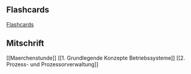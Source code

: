 ## Flashcards
[Flashcards](https://ankiweb.net/shared/info/718098908)
## Mitschrift
[[Maerchenstunde]]
[[1. Grundlegende Konzepte Betriebssysteme]]
[[2. Prozess- und Prozessorverwaltung]]